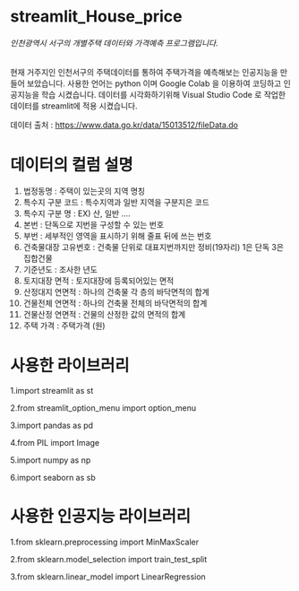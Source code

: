streamlit_House_price
=============
###### 인천광역시 서구의 개별주택 데이터와 가격예측 프로그램입니다.

현재 거주지인 인천서구의 주택데이터를 통하여 주택가격을 예측해보는 인공지능을 만들어 보았습니다.
사용한 언어는 python 이며 Google Colab 을 이용하여 코딩하고 인공지능을 학습 시켰습니다.
데이터를 시각화하기위해 Visual Studio Code 로 작업한 데이터를 streamlit에 적용 시켰습니다.


데이터 출처 : https://www.data.go.kr/data/15013512/fileData.do

데이터의 컬럼 설명
=============

1. 법정동명  :  주택이 있는곳의 지역 명칭
2. 특수지 구분 코드 : 특수지역과 일반 지역을 구분지은 코드
3. 특수지 구분 명 : EX) 산, 일반 ....
4. 본번 : 단독으로 지번을 구성할 수 있는 번호
5. 부번 : 세부적인 영역을 표시하기 위해 줄표 뒤에 쓰는 번호
6. 건축물대장 고유번호 : 건축물 단위로 대표지번까지만 정비(19자리) 1은 단독 3은 집합건물 
7. 기준년도 : 조사한 년도
8. 토지대장 면적 : 토지대장에 등록되어있는 면적 
9. 산정대지 연면적 : 하나의 건축물 각 층의 바닥면적의 합계
10. 건물전체 연면적 : 하나의 건축물 전체의 바닥면적의 합계
11. 건물산정 연면적 : 건물의 산정한 값의 면적의 합계
12. 주택 가격  : 주택가격  (원)


사용한 라이브러리 
=============

1.import streamlit as st

2.from streamlit_option_menu import option_menu

3.import pandas as pd

4.from PIL import Image

5.import numpy as np

6.import seaborn as sb


사용한 인공지능 라이브러리
=============

1.from sklearn.preprocessing import MinMaxScaler

2.from sklearn.model_selection import train_test_split

3.from sklearn.linear_model import LinearRegression



